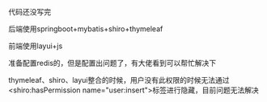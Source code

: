 代码还没写完

后端使用springboot+mybatis+shiro+thymeleaf

前端使用layui+js

准备配置redis的，但是配置出问题了，有大佬看到可以帮忙解决下

thymeleaf、shiro、layui整合的时候，用户没有此权限的时候无法通过<shiro:hasPermission name="user:insert">标签进行隐藏，目前问题无法解决